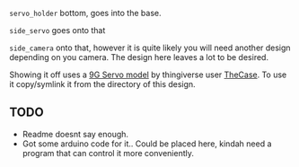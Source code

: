 `servo_holder` bottom, goes into the base.

`side_servo` goes onto that

`side_camera` onto that, however it is quite likely you will need another 
design depending on you camera. The design here leaves a lot to be desired.

Showing it off uses a [9G Servo model](http://www.thingiverse.com/thing:29734)
by thingiverse user [TheCase](http://www.thingiverse.com/TheCase/). To use it 
copy/symlink it from the directory of this design.

## TODO
* Readme doesnt say enough.
* Got some arduino code for it.. Could be placed here, kindah need a program
  that can control it more conveniently.
